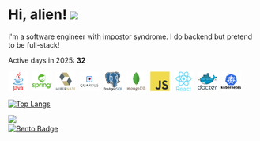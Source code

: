 <h1>Hi, alien! <img src="https://media.giphy.com/media/v1.Y2lkPTc5MGI3NjExYmM2YzJkZTYwY2RjYTU1MzRlNTA3MzhmMGU5ZjY3Y2VmZjI2NGY5MCZlcD12MV91c2VyX2Zhdm9yaXRlcyZjdD1n/3ov9jDXQIo4FP1DRHa/giphy.gif" width="40px">
</h1>

I'm a software engineer with impostor syndrome. I do backend but pretend to be full-stack!

Active days in 2025: **32**

<div>
  <img src="https://github.com/devicons/devicon/blob/master/icons/java/java-original-wordmark.svg" title="Java" alt="Java" width="40" height="40"/>&nbsp;
  <img src="https://github.com/devicons/devicon/blob/master/icons/spring/spring-original-wordmark.svg" title="Spring" alt="Spring" width="40" height="40"/>&nbsp;
  <img src="https://github.com/devicons/devicon/blob/master/icons/hibernate/hibernate-original-wordmark.svg" title="Hibernate" alt="Hibernate" width="40" height="40"/>&nbsp;
  <img src="https://github.com/devicons/devicon/blob/master/icons/quarkus/quarkus-original-wordmark.svg" title="Quarkus"  alt="Quarkus" width="40" height="40"/>&nbsp;
  <img src="https://github.com/devicons/devicon/blob/master/icons/postgresql/postgresql-original-wordmark.svg" title="PostgreSQL"  alt="PostgreSQL" width="40" height="40"/>&nbsp;
  <img src="https://github.com/devicons/devicon/blob/master/icons/mongodb/mongodb-original-wordmark.svg" title="MongoDB"  alt="MongoDB" width="40" height="40"/>&nbsp;
  <img src="https://github.com/devicons/devicon/blob/master/icons/javascript/javascript-original.svg" title="JavaScript" alt="JavaScript" width="40" height="40"/>&nbsp;
    <img src="https://github.com/devicons/devicon/blob/master/icons/react/react-original-wordmark.svg" title="React" alt="React" width="40" height="40"/>&nbsp;
  <img src="https://github.com/devicons/devicon/blob/master/icons/docker/docker-original-wordmark.svg" title="Docker"  alt="Docker" width="40" height="40"/>&nbsp;
  <img src="https://github.com/devicons/devicon/blob/master/icons/kubernetes/kubernetes-original-wordmark.svg" title="Kubernetes"  alt="Kubernetes" width="40" height="40"/>&nbsp;
</div>

[![Top Langs](https://github-readme-stats.vercel.app/api/top-langs/?username=landauleo&layout=compact)](https://github.com/anuraghazra/github-readme-stats)

<div id="footer">
  <img src="https://media.giphy.com/media/6zZS7QsNsLougxLuPy/giphy.gif" width="100"/>
  <div id="badges">
  <a href="https://bento.me/landauleo">
  <img src="https://img.shields.io/badge/my_bento-white?logo=bento" alt="Bento Badge"/>
  </a>
  </div>
</div>
